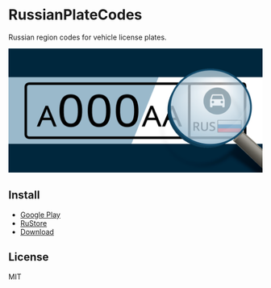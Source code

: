 # RussianPlateCodes

Russian region codes for vehicle license plates.

![RussianPlateCodes](project-kit/banners/banner_1024x500.png)

## Install

* [Google Play](https://play.google.com/store/apps/details?id=ru.nemiro.apps.russianplatecodes&utm_source=github)
* [RuStore](https://apps.rustore.ru/app/ru.nemiro.apps.russianplatecodes)
* [Download](https://github.com/alekseynemiro/russianplatecodes/releases)

## License

MIT
